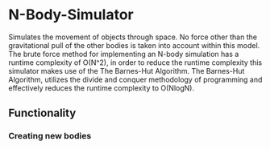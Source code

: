 # N-Body-Simulator

Simulates the movement of objects through space. No force other than the gravitational pull of the other bodies is taken into account
within this model. The brute force method for implementing an N-body simulation has a runtime complexity of O(N^2), in order to reduce the
runtime complexity this simulator makes use of the The Barnes-Hut Algorithm. The Barnes-Hut Algorithm, utilizes the divide and conquer
methodology of programming and effectively reduces the runtime complexity to O(NlogN).

## Functionality

### Creating new bodies
